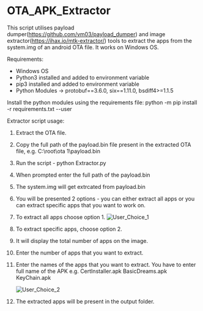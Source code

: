 # OTA_APK_Extractor
This script utilises payload dumper(https://github.com/vm03/payload_dumper) and image extractor(https://ihax.io/mtk-extractor/) tools to extract the apps from the system.img of an android OTA file. It works on Windows OS.

Requirements:
- Windows OS
- Python3 installed and added to environment variable
- pip3 installed and added to environment variable
- Python Modules -> protobuf==3.6.0, six==1.11.0, bsdiff4>=1.1.5

Install the python modules using the requirements file:
python -m pip install -r requirements.txt --user

Extractor script usage:
1. Extract the OTA file.
2. Copy the full path of the payload.bin file present in the extracted OTA file, e.g. C:\root\ota 1\payload.bin
3. Run the script - python Extractor.py
4. When prompted enter the full path of the payload.bin
5. The system.img will get extrcated from payload.bin 
6. You will be presented 2 options - you can either extract all apps or you can extract specific apps that you want to work on.
7. To extract all apps choose option 1.
     ![User_Choice_1](https://user-images.githubusercontent.com/49153415/148209249-28612539-34cb-4f6c-a35b-b90a62bda505.png)

8. To extract specific apps, choose option 2.
9. It will display the total number of apps on the image.
10. Enter the number of apps that you want to extract.
11. Enter the names of the apps that you want to extract. You have to enter full name of the APK e.g. 
    CertInstaller.apk
    BasicDreams.apk
    KeyChain.apk

    ![User_Choice_2](https://user-images.githubusercontent.com/49153415/148209266-3bd739cc-9028-4c58-9110-a200a601dcbc.png)

12. The extracted apps will be present in the output folder.


